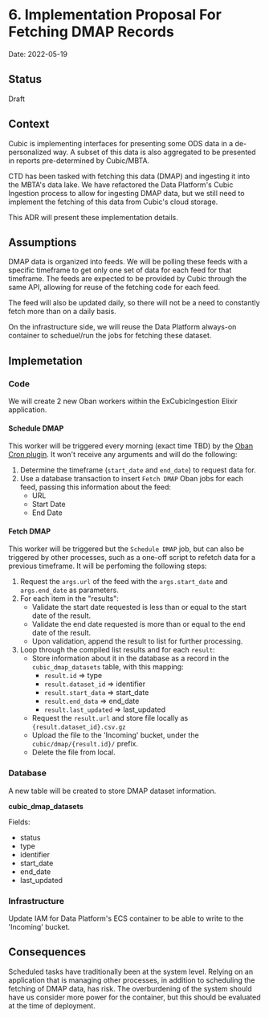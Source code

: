 
# 6. Implementation Proposal For Fetching DMAP Records

Date: 2022-05-19

## Status

Draft

## Context

Cubic is implementing interfaces for presenting some ODS data in a de-personalized way. A subset of this data is also aggregated to be presented in reports pre-determined by Cubic/MBTA.

CTD has been tasked with fetching this data (DMAP) and ingesting it into the MBTA's data lake. We have refactored the Data Platform's Cubic Ingestion process to allow for ingesting DMAP data, but we still need to implement the fetching of this data from Cubic's cloud storage.

This ADR will present these implementation details.

## Assumptions

DMAP data is organized into feeds. We will be polling these feeds with a specific timeframe to get only one set of data for each feed for that timeframe. The feeds are expected to be provided by Cubic through the same API, allowing for reuse of the fetching code for each feed.

The feed will also be updated daily, so there will not be a need to constantly fetch more than on a daily basis.

On the infrastructure side, we will reuse the Data Platform always-on container to scheduel/run the jobs for fetching these dataset.

## Implemetation

### Code

We will create 2 new Oban workers within the ExCubicIngestion Elixir application.

#### Schedule DMAP

This worker will be triggered every morning (exact time TBD) by the [Oban Cron plugin](https://hexdocs.pm/oban/Oban.Plugins.Cron.html). It won't receive any arguments and will do the following:

1. Determine the timeframe (`start_date` and `end_date`) to request data for.
2. Use a database transaction to insert `Fetch DMAP` Oban jobs for each feed, passing this information about the feed:
    - URL
    - Start Date
    - End Date

#### Fetch DMAP

This worker will be triggered but the `Schedule DMAP` job, but can also be triggered by other processes, such as a one-off script to refetch data for a previous timeframe. It will be perfoming the following steps:

1. Request the `args.url` of the feed with the `args.start_date` and `args.end_date` as parameters.
2. For each item in the "results":
    - Validate the start date requested is less than or equal to the start date of the result.
    - Validate the end date requested is more than or equal to the end date of the result.
    - Upon validation, append the result to list for further processing.
3. Loop through the compiled list results and for each `result`:
    - Store information about it in the database as a record in the `cubic_dmap_datasets` table, with this mapping:
        * `result.id` => type
        * `result.dataset_id` => identifier
        * `result.start_data` => start_date
        * `result.end_data` => end_date
        * `result.last_updated` => last_updated
    - Request the `result.url` and store file locally as `{result.dataset_id}.csv.gz`
    - Upload the file to the 'Incoming' bucket, under the `cubic/dmap/{result.id}/` prefix.
    - Delete the file from local.

### Database

A new table will be created to store DMAP dataset information.

**cubic_dmap_datasets**  

Fields:  
- status  
- type  
- identifier  
- start_date  
- end_date  
- last_updated  


### Infrastructure

Update IAM for Data Platform's ECS container to be able to write to the 'Incoming' bucket.

## Consequences

Scheduled tasks have traditionally been at the system level. Relying on an application that is managing other processes, in addition to scheduling the fetching of DMAP data, has risk. The overburdening of the system should have us consider more power for the container, but this should be evaluated at the time of deployment.
